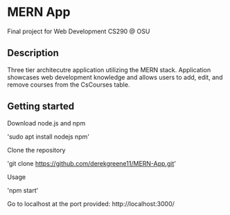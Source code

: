 # MERN App

Final project for Web Development CS290 @ OSU

## Description

Three tier architecutre application utilizing the MERN stack. Application showcases web development knowledge and allows users to add, edit, and remove courses from the CsCourses table. 

## Getting started

Download node.js and npm 

'sudo apt install nodejs npm'

Clone the repository

'git clone https://github.com/derekgreene11/MERN-App.git'

Usage

'npm start' 

Go to localhost at the port provided: http://localhost:3000/
